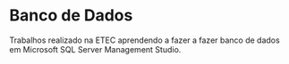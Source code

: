 # Banco de Dados
Trabalhos realizado na ETEC aprendendo a fazer a fazer banco de dados em Microsoft SQL Server Management Studio.
